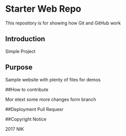 # Starter Web Repo

This repository is for showing how Git and GitHub work

## Introduction
Simple Project

## Purpose

Sample website with plenty of files for demos

##How to contribute

Mor etext
some more changes form branch

##Deployment
Pull Requesr

##Copyright Notice 

2017 NIK